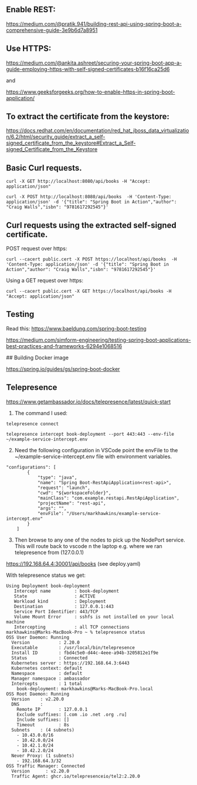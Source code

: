 ## Enable REST:
https://medium.com/@pratik.941/building-rest-api-using-spring-boot-a-comprehensive-guide-3e9b6d7a8951

## Use HTTPS:
https://medium.com/@ankita.ashreet/securing-your-spring-boot-app-a-guide-employing-https-with-self-signed-certificates-b16f16ca25d6

and

https://www.geeksforgeeks.org/how-to-enable-https-in-spring-boot-application/

## To extract the certificate from the keystore:
https://docs.redhat.com/en/documentation/red_hat_jboss_data_virtualization/6.2/html/security_guide/extract_a_self-signed_certificate_from_the_keystore#Extract_a_Self-signed_Certificate_from_the_Keystore


## Basic Curl requests.
```
curl -X GET http://localhost:8080/api/books -H "Accept: application/json"
```

```
curl -X POST http://localhost:8080/api/books  -H 'Content-Type: application/json' -d '{"title": "Spring Boot in Action","author": "Craig Walls","isbn": "9781617292545"}'
```

## Curl requests using the extracted self-signed certificate.

POST request over https:
```
curl --cacert public.cert -X POST https://localhost/api/books  -H  'Content-Type: application/json' -d '{"title": "Spring Boot in Action","author": "Craig Walls","isbn": "9781617292545"}'
```
Using a GET request over https:
```
curl --cacert public.cert -X GET https://localhost/api/books -H "Accept: application/json"
```

## Testing

Read this:
https://www.baeldung.com/spring-boot-testing


https://medium.com/simform-engineering/testing-spring-boot-applications-best-practices-and-frameworks-6294e1068516


## Building Docker image

https://spring.io/guides/gs/spring-boot-docker

## Telepresence

https://www.getambassador.io/docs/telepresence/latest/quick-start

1. The command I used:

```
telepresence connect
```

```
telepresence intercept book-deployment --port 443:443 --env-file ~/example-service-intercept.env
```

2. Need the following configuration in VSCode point the envFile to the ~/example-service-intercept.env file with environment variables.
```
"configurations": [
        {
            "type": "java",
            "name": "Spring Boot-RestApiApplication<rest-api>",
            "request": "launch",
            "cwd": "${workspaceFolder}",
            "mainClass": "com.example.restapi.RestApiApplication",
            "projectName": "rest-api",
            "args": "",
            "envFile": "/Users/markhawkins/example-service-intercept.env"
        }
    ]
```

3. Then browse to any one of the nodes to pick up the NodePort service. This will route back to vscode n the laptop e.g. where we ran telepresence from (127.0.0.1)

https://192.168.64.4:30001/api/books
(see deploy.yaml)

With telepresence status we get: 

```
Using Deployment book-deployment
   Intercept name         : book-deployment
   State                  : ACTIVE
   Workload kind          : Deployment
   Destination            : 127.0.0.1:443
   Service Port Identifier: 443/TCP
   Volume Mount Error     : sshfs is not installed on your local machine
   Intercepting           : all TCP connections
markhawkins@Marks-MacBook-Pro ~ % telepresence status                                                                                 
OSS User Daemon: Running
  Version           : 2.20.0
  Executable        : /usr/local/bin/telepresence
  Install ID        : fbd4c5e0-d44c-4eee-a94b-3205812e1f9e
  Status            : Connected
  Kubernetes server : https://192.168.64.3:6443
  Kubernetes context: default
  Namespace         : default
  Manager namespace : ambassador
  Intercepts        : 1 total
    book-deployment: markhawkins@Marks-MacBook-Pro.local
OSS Root Daemon: Running
  Version    : v2.20.0
  DNS        : 
    Remote IP       : 127.0.0.1
    Exclude suffixes: [.com .io .net .org .ru]
    Include suffixes: []
    Timeout         : 8s
  Subnets    : (4 subnets)
    - 10.43.0.0/16
    - 10.42.0.0/24
    - 10.42.1.0/24
    - 10.42.2.0/24
  Never Proxy: (1 subnets)
    - 192.168.64.3/32
OSS Traffic Manager: Connected
  Version      : v2.20.0
  Traffic Agent: ghcr.io/telepresenceio/tel2:2.20.0
```






